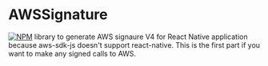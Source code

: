 # AWSSignature
[![NPM](https://nodei.co/npm/react-native-aws-signature.png)](https://nodei.co/npm/react-native-aws-signature/)
library to generate AWS signaure V4 for React Native application because aws-sdk-js doesn't support react-native.
This is the first part if you want to make any signed calls to AWS.
